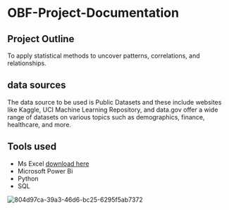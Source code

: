# OBF-Project-Documentation
## Project Outline 
To apply statistical methods to uncover patterns, correlations, and relationships.

## data sources
The data source to be used is Public Datasets and these include websites like Kaggle, UCI Machine Learning Repository, and data.gov offer a wide range of datasets on various topics such as demographics, finance, healthcare, and more.

## Tools used 
- Ms Excel [download here](www.excel.com)
- Microsoft Power Bi
- Python
- SQL

![804d97ca-39a3-46d6-bc25-6295f5ab7372](https://github.com/blessingfolakemi/OBF-Project-Documentation/assets/171019170/374f6940-177d-4fc7-8201-b1c9f4b2619d)

